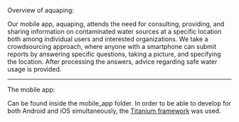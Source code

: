 Overview of aquaping:

Our mobile app, aquaping, attends the need for consulting, providing, and sharing information on contaminated water sources at a specific location both among individual users and interested organizations. We take a crowdsourcing approach, where anyone with a smartphone can submit reports by answering specific questions, taking a picture, and specifying the location. After processing the answers, advice regarding safe water usage is provided. 

-----

The mobile app:

Can be found inside the mobile_app folder. In order to be able to develop for both Android and iOS simultaneously, the <a href="http://www.appcelerator.com/platform/titanium-platform/">Titanium framework</a> was used.




